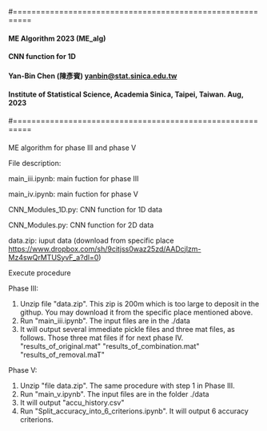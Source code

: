 #==========================================================
#### ME Algorithm 2023 (ME_alg)
#### CNN function for 1D
#### Yan-Bin Chen (陳彥賓)  yanbin@stat.sinica.edu.tw
#### Institute of Statistical Science, Academia Sinica, Taipei, Taiwan. Aug, 2023 
#==========================================================
####
####
ME algorithm for phase III and phase V

File description:

main_iii.ipynb: main fuction for phase III

main_iv.ipynb: main fuction for phase V

CNN_Modules_1D.py:  CNN function for 1D data

CNN_Modules.py:  CNN function for 2D data

data.zip: iuput data (download from specific place https://www.dropbox.com/sh/9citjss0waz25zd/AADcjlzm-Mz4swQrMTUSyvF_a?dl=0)


Execute procedure

Phase III: 
1. Unzip file "data.zip". This zip is 200m which is too large to deposit in the githup. You may download it from the specific place mentioned above.
2. Run "main_iii.ipynb". The input files are in the ./data
3. It will output several immediate pickle files and three mat files, as follows. Those three mat files if for next phase IV.
   "results_of_original.mat"
   "results_of_combination.mat"
   "results_of_removal.maT"


Phase V: 
1. Unzip "file data.zip". The same procedure with step 1 in Phase III.
2. Run "main_v.ipynb". The input files are in the folder ./data
3. It will output "accu_history.csv"
4. Run "Split_accuracy_into_6_criterions.ipynb". It will output 6 accuracy criterions. 
